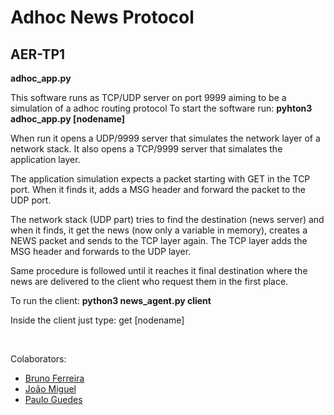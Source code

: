 # Adhoc News Protocol
## AER-TP1


**adhoc_app.py**

This software runs as TCP/UDP server on port 9999 aiming to be a simulation of a adhoc routing protocol
To start the software run: **pyhton3 adhoc_app.py [nodename]**

When run it opens a UDP/9999 server that simulates the network layer of a network stack. It also opens a TCP/9999 server that simalates the application layer.

The application simulation expects a packet starting with GET in the TCP port. When it finds it, adds a MSG header and forward the packet to the UDP port.

The network stack (UDP part) tries to find the destination (news server) and when it finds, it get the news (now only a variable in memory), creates a NEWS packet and sends to the TCP layer again. The TCP layer adds the MSG header and forwards to the UDP layer.

Same procedure is followed until it reaches it final destination where the news are delivered to the client who request them in the first place.


To run the client: **python3 news_agent.py client**

Inside the client just type: get [nodename]

<br>

Colaborators:
- [Bruno Ferreira](https://github.com/brunobcfum)
- [João Miguel](https://github.com/CaptainJRoy)
- [Paulo Guedes](https://github.com/Oluap18)
